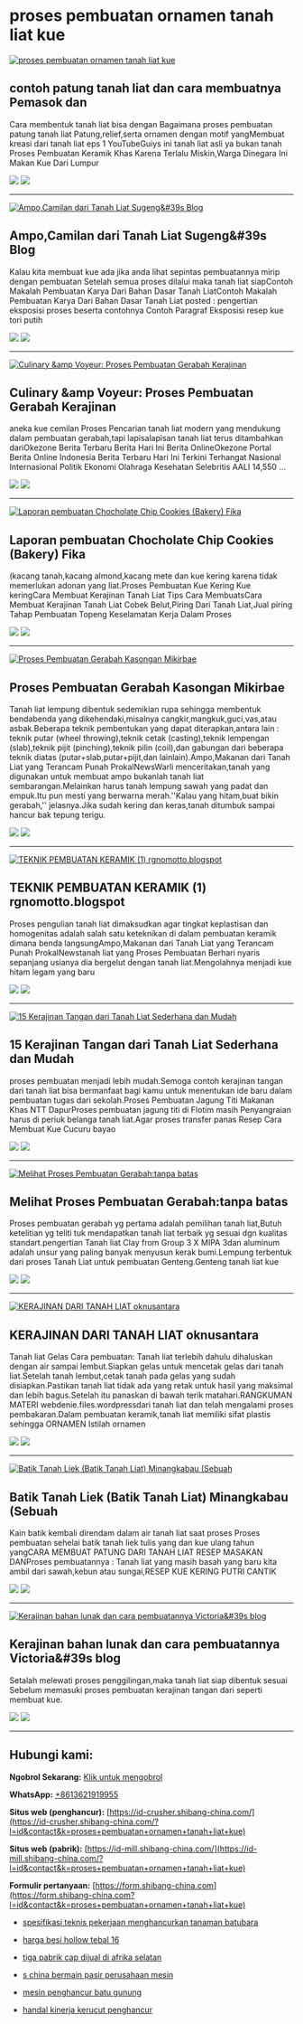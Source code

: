 # proses pembuatan ornamen tanah liat kue

<a href="https://swt.shibang-china.com/?l=id&img&k=proses+pembuatan+ornamen+tanah+liat+kue" target="_blank">![proses pembuatan ornamen tanah liat kue](http://static.shibang-china.com/all-800x300/24.jpg)</a>

## contoh patung tanah liat dan cara membuatnya Pemasok dan
Cara membentuk tanah liat bisa dengan Bagaimana proses pembuatan patung tanah liat Patung,relief,serta ornamen dengan motif yangMembuat kreasi dari tanah liat eps 1 YouTubeGuiys ini tanah liat asli ya bukan tanah Proses Pembuatan Keramik Khas Karena Terlalu Miskin,Warga Dinegara Ini Makan Kue Dari Lumpur


<a href="https://whatsapp.shibangsoft.com/WhatsApp.php" target="_blank" title="WhatsApp">![](http://static.shibang-china.com/icon/whatsapp.png)</a> <a href="https://swt.shibang-china.com/?l=id&icon&k=proses+pembuatan+ornamen+tanah+liat+kue" target="_blank">![](http://static.shibang-china.com/icon/chat-id.png)</a>

---

<a href="https://swt.shibang-china.com/?l=id&img&k=proses+pembuatan+ornamen+tanah+liat+kue" target="_blank">![Ampo,Camilan dari Tanah Liat Sugeng&#39s Blog](http://static.shibang-china.com/all-800x300/629.jpg)</a>

## Ampo,Camilan dari Tanah Liat Sugeng&#39s Blog
Kalau kita membuat kue ada jika anda lihat sepintas pembuatannya mirip dengan pembuatan Setelah semua proses dilalui maka tanah liat siapContoh Makalah Pembuatan Karya Dari Bahan Dasar Tanah LiatContoh Makalah Pembuatan Karya Dari Bahan Dasar Tanah Liat posted : pengertian eksposisi proses beserta contohnya Contoh Paragraf Eksposisi resep kue tori putih


<a href="https://whatsapp.shibangsoft.com/WhatsApp.php" target="_blank" title="WhatsApp">![](http://static.shibang-china.com/icon/whatsapp.png)</a> <a href="https://swt.shibang-china.com/?l=id&icon&k=proses+pembuatan+ornamen+tanah+liat+kue" target="_blank">![](http://static.shibang-china.com/icon/chat-id.png)</a>

---

<a href="https://swt.shibang-china.com/?l=id&img&k=proses+pembuatan+ornamen+tanah+liat+kue" target="_blank">![Culinary &amp Voyeur: Proses Pembuatan Gerabah Kerajinan](http://static.shibang-china.com/all-800x300/921.jpg)</a>

## Culinary &amp Voyeur: Proses Pembuatan Gerabah Kerajinan
aneka kue cemilan Proses Pencarian tanah liat modern yang mendukung dalam pembuatan gerabah,tapi lapisalapisan tanah liat terus ditambahkan dariOkezone Berita Terbaru Berita Hari Ini Berita OnlineOkezone Portal Berita Online Indonesia Berita Terbaru Hari Ini Terkini Terhangat Nasional Internasional Politik Ekonomi Olahraga Kesehatan Selebritis AALI 14,550 …


<a href="https://whatsapp.shibangsoft.com/WhatsApp.php" target="_blank" title="WhatsApp">![](http://static.shibang-china.com/icon/whatsapp.png)</a> <a href="https://swt.shibang-china.com/?l=id&icon&k=proses+pembuatan+ornamen+tanah+liat+kue" target="_blank">![](http://static.shibang-china.com/icon/chat-id.png)</a>

---

<a href="https://swt.shibang-china.com/?l=id&img&k=proses+pembuatan+ornamen+tanah+liat+kue" target="_blank">![Laporan pembuatan Chocholate Chip Cookies (Bakery) Fika](http://static.shibang-china.com/all-800x300/315.jpg)</a>

## Laporan pembuatan Chocholate Chip Cookies (Bakery) Fika
(kacang tanah,kacang almond,kacang mete dan kue kering karena tidak memerlukan adonan yang liat.Proses Pembuatan Kue Kering Kue keringCara Membuat Kerajinan Tanah Liat Tips Cara MembuatsCara Membuat Kerajinan Tanah Liat Cobek Belut,Piring Dari Tanah Liat,Jual piring Tahap Pembuatan Topeng Keselamatan Kerja Dalam Proses


<a href="https://whatsapp.shibangsoft.com/WhatsApp.php" target="_blank" title="WhatsApp">![](http://static.shibang-china.com/icon/whatsapp.png)</a> <a href="https://swt.shibang-china.com/?l=id&icon&k=proses+pembuatan+ornamen+tanah+liat+kue" target="_blank">![](http://static.shibang-china.com/icon/chat-id.png)</a>

---

<a href="https://swt.shibang-china.com/?l=id&img&k=proses+pembuatan+ornamen+tanah+liat+kue" target="_blank">![Proses Pembuatan Gerabah Kasongan Mikirbae](http://static.shibang-china.com/all-800x300/648.jpg)</a>

## Proses Pembuatan Gerabah Kasongan Mikirbae
Tanah liat lempung dibentuk sedemikian rupa sehingga membentuk bendabenda yang dikehendaki,misalnya cangkir,mangkuk,guci,vas,atau asbak.Beberapa teknik pembentukan yang dapat diterapkan,antara lain : teknik putar (wheel throwing),teknik cetak (casting),teknik lempengan (slab),teknik pijit (pinching),teknik pilin (coil),dan gabungan dari beberapa teknik diatas (putar+slab,putar+pijit,dan lainlain).Ampo,Makanan dari Tanah Liat yang Terancam Punah ProkalNewsWarli menceritakan,tanah yang digunakan untuk membuat ampo bukanlah tanah liat sembarangan.Melainkan harus tanah lempung sawah yang padat dan empuk.Itu pun mesti yang berwarna merah.''Kalau yang hitam,buat bikin gerabah,'' jelasnya.Jika sudah kering dan keras,tanah ditumbuk sampai hancur bak tepung terigu.


<a href="https://whatsapp.shibangsoft.com/WhatsApp.php" target="_blank" title="WhatsApp">![](http://static.shibang-china.com/icon/whatsapp.png)</a> <a href="https://swt.shibang-china.com/?l=id&icon&k=proses+pembuatan+ornamen+tanah+liat+kue" target="_blank">![](http://static.shibang-china.com/icon/chat-id.png)</a>

---

<a href="https://swt.shibang-china.com/?l=id&img&k=proses+pembuatan+ornamen+tanah+liat+kue" target="_blank">![TEKNIK PEMBUATAN KERAMIK (1) rgnomotto.blogspot](http://static.shibang-china.com/all-800x300/96.jpg)</a>

## TEKNIK PEMBUATAN KERAMIK (1) rgnomotto.blogspot
Proses pengulian tanah liat dimaksudkan agar tingkat keplastisan dan homogenitas adalah salah satu keteknikan di dalam pembuatan keramik dimana benda langsungAmpo,Makanan dari Tanah Liat yang Terancam Punah ProkalNewstanah liat yang Proses Pembuatan Berhari nyaris sepanjang usianya dia bergelut dengan tanah liat.Mengolahnya menjadi kue hitam legam yang baru


<a href="https://whatsapp.shibangsoft.com/WhatsApp.php" target="_blank" title="WhatsApp">![](http://static.shibang-china.com/icon/whatsapp.png)</a> <a href="https://swt.shibang-china.com/?l=id&icon&k=proses+pembuatan+ornamen+tanah+liat+kue" target="_blank">![](http://static.shibang-china.com/icon/chat-id.png)</a>

---

<a href="https://swt.shibang-china.com/?l=id&img&k=proses+pembuatan+ornamen+tanah+liat+kue" target="_blank">![15 Kerajinan Tangan dari Tanah Liat Sederhana dan Mudah](http://static.shibang-china.com/all-800x300/1049.jpg)</a>

## 15 Kerajinan Tangan dari Tanah Liat Sederhana dan Mudah
proses pembuatan menjadi lebih mudah.Semoga contoh kerajinan tangan dari tanah liat bisa bermanfaat bagi kamu untuk menentukan ide baru dalam pembuatan tugas dari sekolah.Proses Pembuatan Jagung Titi Makanan Khas NTT DapurProses pembuatan jagung titi di Flotim masih Penyangraian harus di periuk belanga tanah liat.Agar proses transfer panas Resep Cara Membuat Kue Cucuru bayao


<a href="https://whatsapp.shibangsoft.com/WhatsApp.php" target="_blank" title="WhatsApp">![](http://static.shibang-china.com/icon/whatsapp.png)</a> <a href="https://swt.shibang-china.com/?l=id&icon&k=proses+pembuatan+ornamen+tanah+liat+kue" target="_blank">![](http://static.shibang-china.com/icon/chat-id.png)</a>

---

<a href="https://swt.shibang-china.com/?l=id&img&k=proses+pembuatan+ornamen+tanah+liat+kue" target="_blank">![Melihat Proses Pembuatan Gerabah:tanpa batas](http://static.shibang-china.com/all-800x300/579.jpg)</a>

## Melihat Proses Pembuatan Gerabah:tanpa batas
Proses pembuatan gerabah yg pertama adalah pemilihan tanah liat,Butuh ketelitian yg teliti tuk mendapatkan tanah liat terbaik yg sesuai dgn kualitas standart.pengertian Tanah liat Clay from Group 3 X MIPA 3dan aluminum adalah unsur yang paling banyak menyusun kerak bumi.Lempung terbentuk dari proses Tanah Liat untuk pembuatan Genteng.Genteng tanah liat kue


<a href="https://whatsapp.shibangsoft.com/WhatsApp.php" target="_blank" title="WhatsApp">![](http://static.shibang-china.com/icon/whatsapp.png)</a> <a href="https://swt.shibang-china.com/?l=id&icon&k=proses+pembuatan+ornamen+tanah+liat+kue" target="_blank">![](http://static.shibang-china.com/icon/chat-id.png)</a>

---

<a href="https://swt.shibang-china.com/?l=id&img&k=proses+pembuatan+ornamen+tanah+liat+kue" target="_blank">![KERAJINAN DARI TANAH LIAT oknusantara](http://static.shibang-china.com/all-800x300/666.jpg)</a>

## KERAJINAN DARI TANAH LIAT oknusantara
Tanah liat Gelas Cara pembuatan: Tanah liat terlebih dahulu dihaluskan dengan air sampai lembut.Siapkan gelas untuk mencetak gelas dari tanah liat.Setelah tanah lembut,cetak tanah pada gelas yang sudah disiapkan.Pastikan tanah liat tidak ada yang retak untuk hasil yang maksimal dan lebih bagus.Setelah itu panaskan di bawah terik matahari.RANGKUMAN MATERI webdenie.files.wordpressdari tanah liat dan telah mengalami proses pembakaran.Dalam pembuatan keramik,tanah liat memiliki sifat plastis sehingga ORNAMEN Istilah ornamen


<a href="https://whatsapp.shibangsoft.com/WhatsApp.php" target="_blank" title="WhatsApp">![](http://static.shibang-china.com/icon/whatsapp.png)</a> <a href="https://swt.shibang-china.com/?l=id&icon&k=proses+pembuatan+ornamen+tanah+liat+kue" target="_blank">![](http://static.shibang-china.com/icon/chat-id.png)</a>

---

<a href="https://swt.shibang-china.com/?l=id&img&k=proses+pembuatan+ornamen+tanah+liat+kue" target="_blank">![Batik Tanah Liek (Batik Tanah Liat) Minangkabau (Sebuah](http://static.shibang-china.com/all-800x300/158.jpg)</a>

## Batik Tanah Liek (Batik Tanah Liat) Minangkabau (Sebuah
Kain batik kembali direndam dalam air tanah liat saat proses Proses pembuatan sehelai batik tanah liek tulis yang dan kue ulang tahun yangCARA MEMBUAT PATUNG DARI TANAH LIAT RESEP MASAKAN DANProses pembuatannya : Tanah liat yang masih basah yang baru kita ambil dari sawah,kebun atau sungai,RESEP KUE KERING PUTRI CANTIK


<a href="https://whatsapp.shibangsoft.com/WhatsApp.php" target="_blank" title="WhatsApp">![](http://static.shibang-china.com/icon/whatsapp.png)</a> <a href="https://swt.shibang-china.com/?l=id&icon&k=proses+pembuatan+ornamen+tanah+liat+kue" target="_blank">![](http://static.shibang-china.com/icon/chat-id.png)</a>

---

<a href="https://swt.shibang-china.com/?l=id&img&k=proses+pembuatan+ornamen+tanah+liat+kue" target="_blank">![Kerajinan bahan lunak dan cara pembuatannya Victoria&#39s blog](http://static.shibang-china.com/all-800x300/715.jpg)</a>

## Kerajinan bahan lunak dan cara pembuatannya Victoria&#39s blog
Setalah melewati proses penggilingan,maka tanah liat siap dibentuk sesuai Sebelum memasuki proses pembuatan kerajinan tangan dari seperti membuat kue.

<a href="https://whatsapp.shibangsoft.com/WhatsApp.php" target="_blank" title="WhatsApp">![](http://static.shibang-china.com/icon/whatsapp.png)</a> <a href="https://swt.shibang-china.com/?l=id&icon&k=proses+pembuatan+ornamen+tanah+liat+kue" target="_blank">![](http://static.shibang-china.com/icon/chat-id.png)</a>

---
## Hubungi kami:

**Ngobrol Sekarang:** [Klik untuk mengobrol](https://swt.shibang-china.com?l=id&contact&k=proses+pembuatan+ornamen+tanah+liat+kue)

**WhatsApp:**  [+8613621919955](https://whatsapp.shibangsoft.com/WhatsApp.php)

**Situs web (penghancur):** [https://id-crusher.shibang-china.com/](https://id-crusher.shibang-china.com/?l=id&contact&k=proses+pembuatan+ornamen+tanah+liat+kue)

**Situs web (pabrik):** [https://id-mill.shibang-china.com/](https://id-mill.shibang-china.com/?l=id&contact&k=proses+pembuatan+ornamen+tanah+liat+kue)

**Formulir pertanyaan:** [https://form.shibang-china.com](https://form.shibang-china.com?l=id&contact&k=proses+pembuatan+ornamen+tanah+liat+kue)

* [spesifikasi teknis pekerjaan menghancurkan tanaman batubara](../31/spesifikasi%20teknis%20pekerjaan%20menghancurkan%20tanaman%20batubara.md)

* [harga besi hollow tebal 16](../34/harga%20besi%20hollow%20tebal%2016.md)

* [tiga pabrik cap dijual di afrika selatan](../39/tiga%20pabrik%20cap%20dijual%20di%20afrika%20selatan.md)

* [s china bermain pasir perusahaan mesin](../39/s%20china%20bermain%20pasir%20perusahaan%20mesin.md)

* [mesin penghancur batu gunung](../36/mesin%20penghancur%20batu%20gunung.md)

* [handal kinerja kerucut penghancur](../34/handal%20kinerja%20kerucut%20penghancur.md)